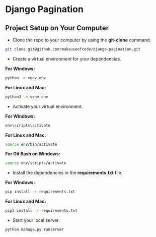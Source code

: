 # Django Pagination

## Project Setup on Your Computer

- Clone the repo to your computer by using the ******************git-clone****************** command.

```bash
git clone git@github.com:makeuseofcode/django-pagination.git
```

- Create a virtual environment for your dependencies.

************************For Windows:************************

```bash
python -m venv env
```

************************************For Linux and Mac:************************************

```bash
python3 -m venv env
```

- Activate your virtual environment.

************************For Windows:************************

```bash
env\scripts\activate
```

************For Linux and Mac:************

```bash
source env/bin/activate
```

****************For Git Bash on Windows:****************

```bash
source env/scripts/activate
```

- Install the dependencies in the ********************************requirements.txt******************************** file.

************************For Windows:************************

```bash
pip install -r requirements.txt
```

********For Linux and Mac:********

```bash
pip3 install -r requirements.txt
```

- Start your local server.

```bash
python manage.py runserver
```